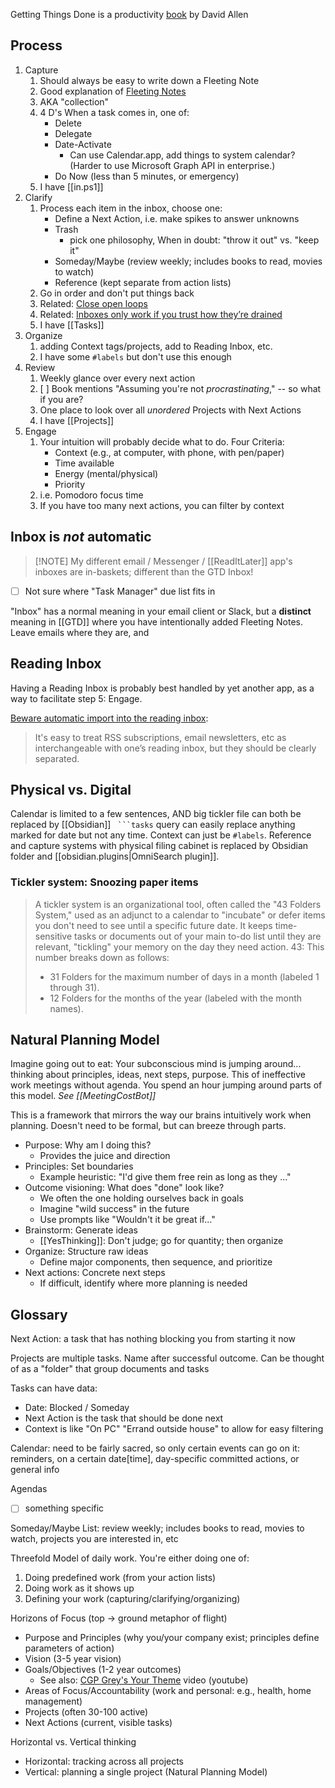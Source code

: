 Getting Things Done is a productivity [book](https://www.amazon.com/Getting-Things-Done-Stress-Free-Productivity/dp/0142000280) by David Allen

## Process
1. Capture
	1. Should always be easy to write down a Fleeting Note
	2. Good explanation of [Fleeting Notes](https://wasabigeek.com/blog/zettelkasten-and-how-to-take-smart-notes/#1a-take-fleeting-notes)
	3. AKA "collection"
	4. 4 D's When a task comes in, one of:
		- Delete
		- Delegate
		- Date-Activate
			- Can use Calendar.app, add things to system calendar? (Harder to use Microsoft Graph API in enterprise.)
		- Do Now (less than 5 minutes, or emergency)
	5. I have [[in.ps1]]
2. Clarify
	1. Process each item in the inbox, choose one:
		- Define a Next Action, i.e. make spikes to answer unknowns
		- Trash
			-  pick one philosophy, When in doubt: "throw it out" vs. "keep it"
		- Someday/Maybe (review weekly; includes books to read, movies to watch)
		- Reference (kept separate from action lists)
	2. Go in order and don't put things back
	3. Related: [Close open loops](https://notes.andymatuschak.org/zFuk9QqspNYHAgvzZc33ZGH)
	4. Related: [Inboxes only work if you trust how they’re drained](https://notes.andymatuschak.org/zGKqPvetpYbvbXmPmuuvfx8)
	5. I have [[Tasks]]
3. Organize
	1. adding Context tags/projects, add to Reading Inbox, etc.
	2. I have some `#labels` but don't use this enough
4. Review
	1. Weekly glance over every next action
	2. [ ] Book mentions "Assuming you're not *procrastinating*," -- so what if you are?
	3. One place to look over all *unordered* Projects with Next Actions
	4. I have [[Projects]]
5. Engage
	1. Your intuition will probably decide what to do. Four Criteria:
		- Context (e.g., at computer, with phone, with pen/paper)
		- Time available
		- Energy (mental/physical)
		- Priority
	2. i.e. Pomodoro focus time
	3. If you have too many next actions, you can filter by context


## Inbox is *not* automatic

> [!NOTE] My different email / Messenger / [[ReadItLater]] app's inboxes are in-baskets; different than the GTD Inbox!

- [ ] Not sure where "Task Manager" due list fits in

"Inbox" has a normal meaning in your email client or Slack, but a **distinct** meaning in [[GTD]] where you have intentionally added Fleeting Notes. 
Leave emails where they are, and 
## Reading Inbox
Having a Reading Inbox is probably best handled by yet another app, as a way to facilitate step 5: Engage.

[Beware automatic import into the reading inbox](https://notes.andymatuschak.org/zL2SPWGitsD4TruNYBzSZ7s?utm_source=pocket_shared):
>It's easy to treat RSS subscriptions, email newsletters, etc as interchangeable with one’s reading inbox, but they should be clearly separated.
## Physical vs. Digital
Calendar is limited to a few sentences, AND big tickler file can both be replaced by [[Obsidian]] ```` ```tasks```` query can easily replace anything marked for date but not any time.
Context can just be `#labels`.
Reference and capture systems with physical filing cabinet is replaced by Obsidian folder and [[obsidian.plugins|OmniSearch plugin]].
###  Tickler system: Snoozing paper items
>A tickler system is an organizational tool, often called the "43 Folders System," used as an adjunct to a calendar to "incubate" or defer items you don't need to see until a specific future date. It keeps time-sensitive tasks or documents out of your main to-do list until they are relevant, "tickling" your memory on the day they need action.
>43: This number breaks down as follows:
> - 31 Folders for the maximum number of days in a month (labeled 1 through 31).  
> - 12 Folders for the months of the year (labeled with the month names).
## Natural Planning Model
Imagine going out to eat: Your subconscious mind is jumping around... thinking about principles, ideas, next steps, purpose.
This of ineffective work meetings without agenda. You spend an hour jumping around parts of this model. *See [[MeetingCostBot]]*

This is a framework that mirrors the way our brains intuitively work when planning.
Doesn't need to be formal, but can breeze through parts.

- Purpose: Why am I doing this?
	- Provides the juice and direction
- Principles: Set boundaries
	- Example heuristic: "I'd give them free rein as long as they ..."
- Outcome visioning: What does "done" look like?
	- We often the one holding ourselves back in goals
	- Imagine "wild success" in the future
	- Use prompts like "Wouldn't it be great if..."
- Brainstorm: Generate ideas
	- [[YesThinking]]: Don't judge; go for quantity; then organize
- Organize: Structure raw ideas
	- Define major components, then sequence, and prioritize
- Next actions: Concrete next steps
	- If difficult, identify where more planning is needed
## Glossary
Next Action: a task that has nothing blocking you from starting it now

Projects are multiple tasks. Name after successful outcome. Can be thought of as a "folder" that group documents and tasks

Tasks can have data:
- Date: Blocked / Someday
- Next Action is the task that should be done next
- Context is like "On PC" "Errand outside house" to allow for easy filtering

Calendar: need to be fairly sacred, so only certain events can go on it: reminders, on a certain date\[time], day-specific committed actions, or general info

Agendas
- [ ] something specific

Someday/Maybe List:
review weekly; includes books to read, movies to watch, projects you are interested in, etc

Threefold Model of daily work. You're either doing one of:
1. Doing predefined work (from your action lists)
2. Doing work as it shows up
3. Defining your work (capturing/clarifying/organizing)

Horizons of Focus (top -> ground metaphor of flight)
- Purpose and Principles (why you/your company exist; principles define parameters of action)
- Vision (3-5 year vision)
- Goals/Objectives (1-2 year outcomes)
	 - See also: [CGP Grey's Your Theme](https://www.youtube.com/watch?v=NVGuFdX5guE) video (youtube)
- Areas of Focus/Accountability (work and personal: e.g., health, home management)
- Projects (often 30-100 active)
- Next Actions (current, visible tasks)

Horizontal vs. Vertical thinking
- Horizontal: tracking across all projects
- Vertical: planning a single project (Natural Planning Model)
